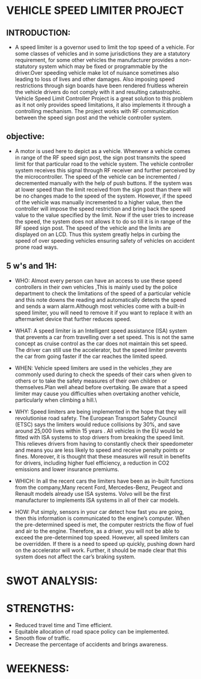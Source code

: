 # VEHICLE SPEED LIMITER PROJECT

## INTRODUCTION:
*  A speed limiter is a governor used to limit the top speed of a vehicle. For some classes of vehicles and in some jurisdictions they are a statutory requirement, for some other vehicles the manufacturer provides a non-statutory system which may be fixed or programmable by the driver.Over speeding vehicle make lot of nuisance sometimes also leading to loss of lives and other damages. Also imposing speed restrictions through sign boards have been rendered fruitless wherein the vehicle drivers do not comply with it and resulting catastrophic. Vehicle Speed Limit Controller Project is a great solution to this problem as it not only provides speed limitations, it also implements it through a controlling mechanism. The project works with RF communication between the speed sign post and the vehicle controller system. 

## objective:
* A motor is used here to depict as a vehicle. Whenever a vehicle comes in range of the RF speed sign post, the sign post transmits the speed limit for that particular road to the vehicle system. The vehicle controller system receives this signal through RF receiver and further perceived by the microcontroller. The speed of the vehicle can be incremented / decremented manually with the help of push buttons. If the system was at lower speed than the limit received from the sign post than there will be no changes made to the speed of the system. However, if the speed of the vehicle was manually incremented to a higher value, then the controller will impose the speed restriction and bring back the speed value to the value specified by the limit. Now if the user tries to increase the speed, the system does not allows it to do so till it is in range of the RF speed sign post. The speed of the vehicle and the limits are displayed on an LCD. Thus this system greatly helps in curbing the speed of over speeding vehicles ensuring safety of vehicles on accident prone road ways.

## 5 w's and 1H:
* WHO:
  Almost every person can have an access to use these speed controllers in their own vehicles ,This is mainly used by the police department to check the limitations of the speed of a particular vehicle and this note downs the reading and automatically detects the speed and sends a warn alarm.Although most vehicles come with a built-in speed limiter, you will need to remove it if you want to replace it with an aftermarket device that further reduces speed.

* WHAT:
  A speed limiter is an Intelligent speed assistance (ISA) system that prevents a car from travelling over a set speed. This is not the same concept as cruise control as the car does not maintain this set speed. The driver can still use the accelerator, but the speed limiter prevents the car from going faster if the car reaches the limited speed.

* WHEN:
  Vehicle speed limiters are used in the vehicles ,they are commonly used during to check the speeds of their cars when given to others or to take the safety measures of their own children or themselves.Plan well ahead before overtaking. Be aware that a speed limiter may cause you difficulties when overtaking another vehicle, particularly when climbing a hill.\

* WHY:
  Speed limiters are being implemented in the hope that they will revolutionise road safety. The European Transport Safety Council (ETSC) says the limiters would reduce collisions by 30%, and save around 25,000 lives within 15 years . All vehicles in the EU would be fitted with ISA systems to stop drivers from breaking the speed limit. This relieves drivers from having to constantly check their speedometer and means you are less likely to speed and receive penalty points or fines. Moreover, it is thought that these measures will result in benefits for drivers, including higher fuel efficiency, a reduction in CO2 emissions and lower insurance premiums.

* WHICH:
  In all the recent cars the limiters have been as in-built functions from the company,Many recent Ford, Mercedes-Benz, Peugeot and Renault models already use ISA systems. Volvo will be the first manufacturer to implements ISA systems in all of their car models.

* HOW:
  Put simply, sensors in your car detect how fast you are going, then this information is communicated to the engine’s computer. When the pre-determined speed is met, the computer restricts the flow of fuel and air to the engine. Therefore, as a driver, you will not be able to exceed the pre-determined top speed. However, all speed limiters can be overridden. If there is a need to speed up quickly, pushing down hard on the accelerator will work. Further, it should be made clear that this system does not affect the car’s braking system.

# SWOT ANALYSIS:
 
# STRENGTHS:
* Reduced travel time and Time efficient.
* Equitable allocation of road space policy can be implemented.
* Smooth flow of traffic.
* Decrease the percentage of accidents and brings awareness.

# WEEKNESS:
  
  